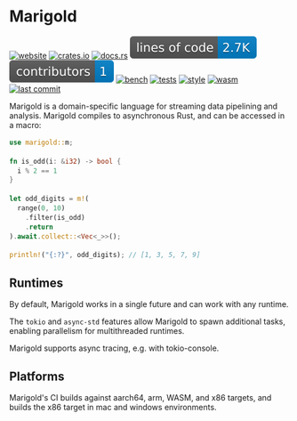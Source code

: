 # Marigold

[![website](https://img.shields.io/badge/-website-blue)](https://dominic.computer/marigold)
[![crates.io](https://img.shields.io/crates/v/marigold.svg)](https://crates.io/crates/marigold)
[![docs.rs](https://img.shields.io/docsrs/marigold.svg)](https://docs.rs/marigold)
[![lines of code](https://raw.githubusercontent.com/DominicBurkart/marigold/main/development_metadata/badges/lines_of_code.svg)](https://github.com/DominicBurkart/marigold)
[![contributors](https://raw.githubusercontent.com/DominicBurkart/marigold/main/development_metadata/badges/contributors.svg)](https://github.com/DominicBurkart/marigold/graphs/contributors)
[![bench](https://github.com/DominicBurkart/marigold/workflows/bench/badge.svg)](https://github.com/DominicBurkart/marigold/actions/workflows/bench.yaml)
[![tests](https://github.com/DominicBurkart/marigold/workflows/tests/badge.svg)](https://github.com/DominicBurkart/marigold/actions/workflows/tests.yaml)
[![style](https://github.com/DominicBurkart/marigold/workflows/style/badge.svg)](https://github.com/DominicBurkart/marigold/actions/workflows/style.yaml)
[![wasm](https://github.com/DominicBurkart/marigold/workflows/wasm/badge.svg)](https://github.com/DominicBurkart/marigold/actions/workflows/wasm.yaml)
[![last commit](https://img.shields.io/github/last-commit/dominicburkart/marigold)](https://github.com/DominicBurkart/marigold)

Marigold is a domain-specific language for streaming data pipelining and
analysis. Marigold compiles to asynchronous Rust, and can be accessed in a
macro:

```rust
use marigold::m;

fn is_odd(i: &i32) -> bool {
  i % 2 == 1
}

let odd_digits = m!(
  range(0, 10)
    .filter(is_odd)
    .return
).await.collect::<Vec<_>>();

println!("{:?}", odd_digits); // [1, 3, 5, 7, 9]
```

## Runtimes

By default, Marigold works in a single future and can work with any runtime.

The `tokio` and `async-std` features allow Marigold to spawn additional tasks,
enabling parallelism for multithreaded runtimes.

Marigold supports async tracing, e.g. with tokio-console.

## Platforms

Marigold's CI builds against aarch64, arm, WASM, and x86 targets, and builds
the x86 target in mac and windows environments.
